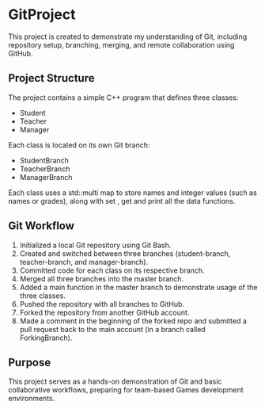 # GitProject

This project is created to demonstrate my understanding of Git, including repository setup, branching, merging, and remote collaboration using GitHub.

## Project Structure

The project contains a simple C++ program that defines three classes:

- Student
- Teacher
- Manager

Each class is located on its own Git branch:

- StudentBranch
- TeacherBranch
- ManagerBranch

Each class uses a std::multi map to store names and integer values (such as names or grades), along with set , get and print all the data functions.

## Git Workflow

1. Initialized a local Git repository using Git Bash.
2. Created and switched between three branches (student-branch, teacher-branch, and manager-branch).
3. Committed code for each class on its respective branch.
4. Merged all three branches into the master branch.
5. Added a main function in the master branch to demonstrate usage of the three classes.
6. Pushed the repository with all branches to GitHub.
7. Forked the repository from another GitHub account.
8. Made a comment in the beginning of the forked repo and submitted a pull request back to the main account (in a branch called ForkingBranch).

## Purpose

This project serves as a hands-on demonstration of Git and basic collaborative workflows, preparing for team-based Games development environments.
